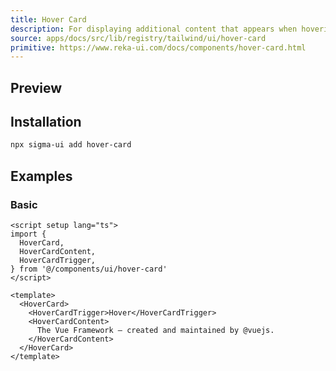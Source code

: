 ```yaml
---
title: Hover Card
description: For displaying additional content that appears when hovering over a trigger element.
source: apps/docs/src/lib/registry/tailwind/ui/hover-card
primitive: https://www.reka-ui.com/docs/components/hover-card.html
---
```


## Preview

<ComponentPreview name="HoverCard" />

## Installation

```bash
npx sigma-ui add hover-card
```

## Examples

### Basic

```vue
<script setup lang="ts">
import {
  HoverCard,
  HoverCardContent,
  HoverCardTrigger,
} from '@/components/ui/hover-card'
</script>

<template>
  <HoverCard>
    <HoverCardTrigger>Hover</HoverCardTrigger>
    <HoverCardContent>
      The Vue Framework – created and maintained by @vuejs.
    </HoverCardContent>
  </HoverCard>
</template>
```
